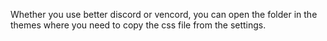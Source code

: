 Whether you use better discord or vencord, you can open the folder in the themes where you need to copy the css file from the settings.
